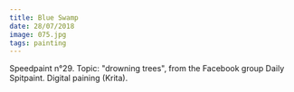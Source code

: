 ```yaml
---
title: Blue Swamp
date: 28/07/2018
image: 075.jpg
tags: painting
---
```


Speedpaint n°29. Topic: "drowning trees", from the Facebook group Daily Spitpaint.
Digital paining (Krita).
